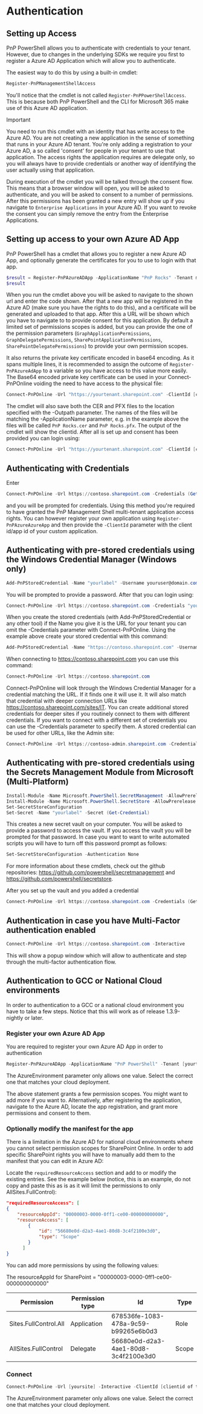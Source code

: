 # Authentication

## Setting up Access

PnP PowerShell allows you to authenticate with credentials to your tenant. However, due to changes in the underlying SDKs we require you first to register a Azure AD Application which will allow you to authenticate.

The easiest way to do this by using a built-in cmdlet:

```powershell
Register-PnPManagementShellAccess
```

You'll notice that the cmdlet is not called `Register-PnPPowerShellAccess`. This is because both PnP PowerShell and the CLI for Microsoft 365 make use of this Azure AD application. 

> [!Important]
> You need to run this cmdlet with an identity that has write access to the Azure AD.
> You are not creating a new application in the sense of something that runs in your Azure AD tenant. You're only adding a registration to your Azure AD, a so called 'consent' for people in your tenant to use that application. The access rights the application requires are delegate only, so you will always have to provide credentials or another way of identifying the user actually using that application.

During execution of the cmdlet you will be talked through the consent flow. This means that a browser window will open, you will be asked to authenticate, and you will be asked to consent to a number of permissions. After this permissions has been granted a new entry will show up if you navigate to `Enterprise Applications` in your Azure AD. If you want to revoke the consent you can simply remove the entry from the Enterprise Applications. 

## Setting up access to your own Azure AD App

PnP PowerShell has a cmdlet that allows you to register a new Azure AD App, and optionally generate the certificates for you to use to login with that app. 

```powershell
$result = Register-PnPAzureADApp -ApplicationName "PnP Rocks" -Tenant mytenant.onmicrosoft.com -OutPath c:\mycertificates -DeviceLogin
$result
```

When you run the cmdlet above you will be asked to navigate to the shown url and enter the code shown. After that a new app will be registered in the Azure AD (make sure you have the rights to do this), and a certificate will be generated and uploaded to that app. After this a URL will be shown which you have to navigate to to provide consent for this application. By default a limited set of permissions scopes is added, but you can provide the one of the permission parameters (`GraphApplicationPermissions`, `GraphDelegatePermissions`, `SharePointApplicationPermissions`, `SharePointDelegatePermissions`) to provide your own permission scopes.

It also returns the private key certificate encoded in base64 encoding. As it spans multiple lines, it is recommended to assign the outcome of `Register-PnPAzureAdApp` to a variable so you have access to this value more easily. The Base64 encoded private key certificate can be used in your Connect-PnPOnline voiding the need to have access to the physical file:

```powershell
Connect-PnPOnline -Url "https://yourtenant.sharepoint.com" -ClientId [clientid] -Tenant [yourtenant.onmicrosoft.com] -CertificateBase64Encoded [pfx base64 encoded]
```

The cmdlet will also save both the CER and PFX files to the location specified with the -Outpath parameter. The names of the files will be matching the -ApplicationName parameter, e.g. in the example above the files will be called `PnP Rocks.cer` and `PnP Rocks.pfx`. The output of the cmdlet will show the clientid. After all is set up and consent has been provided you can login using:

```powershell
Connect-PnPOnline -Url "https://yourtenant.sharepoint.com" -ClientId [clientid] -Tenant [yourtenant.onmicrosoft.com] -CertificatePath [certificate.pfx]
```

## Authenticating with Credentials

Enter

```powershell
Connect-PnPOnline -Url https://contoso.sharepoint.com -Credentials (Get-Credential)
```

and you will be prompted for credentials. Using this method you're required to have granted the PnP Management Shell multi-tenant application access rights. You can however register your own application using `Register-PnPAzureAzureApp` and then provide the `-ClientId` parameter with the client id/app id of your custom application.

## Authenticating with pre-stored credentials using the Windows Credential Manager (Windows only)

```powershell
Add-PnPStoredCredential -Name "yourlabel" -Username youruser@domain.com
```

You will be prompted to provide a password. After that you can login using:

```powershell
Connect-PnPOnline -Url https://contoso.sharepoint.com -Credentials "yourlabel"
```
When you create the stored credentials (with Add-PnPStoredCredential or any other tool) if the Name you give it is the URL for your tenant you can omit the -Credentials parameter with Connect-PnPOnline. Using the example above create your stored credential with this command:

```powershell
Add-PnPStoredCredential -Name "https://contoso.sharepoint.com" -Username youruser@contoso.com
```
When connecting to https://contoso.sharepoint.com you can use this command:
```powershell
Connect-PnPOnline -Url https://contoso.sharepoint.com 
```
Connect-PnPOnline will look through the Windows Credential Manager for a credential matching the URL. If it finds one it will use it. It will also match that credential with deeper connection URLs like https://contoso.sharepoint.com/sites/IT. You can create additional stored credentials for deeper sites if you routinely connect to them with different credentials. If you want to connect with a different set of credentials you can use the -Credentials parameter to specify them. A stored credential can be used for other URLs, like the Admin site:
```powershell
Connect-PnPOnline -Url https://contoso-admin.sharepoint.com -Credentials https://contoso.sharepoint.com 
```

## Authenticating with pre-stored credentials using the Secrets Management Module from Microsoft (Multi-Platform)

```powershell
Install-Module -Name Microsoft.PowerShell.SecretManagement -AllowPrerelease
Install-Module -Name Microsoft.PowerShell.SecretStore -AllowPrerelease
Set-SecretStoreConfiguration
Set-Secret -Name "yourlabel" -Secret (Get-Credential)
```

This creates a new secret vault on your computer. You will be asked to provide a password to access the vault. If you access the vault you will be prompted for that password. In case you want to want to write automated scripts you will have to turn off this password prompt as follows:

```powershell
Set-SecretStoreConfiguration -Authentication None
```

For more information about these cmdlets, check out the github repositories: https://github.com/powershell/secretmanagement and https://github.com/powershell/secretstore.

After you set up the vault and you added a credential

```powershell
Connect-PnPOnline -Url https://contoso.sharepoint.com -Credentials (Get-Secret -Name "yourlabel")
```

## Authentication in case you have Multi-Factor authentication enabled

```powershell
Connect-PnPOnline -Url https://contoso.sharepoint.com -Interactive
```

This will show a popup window which will allow to authenticate and step through the multi-factor authentication flow.

## Authentication to GCC or National Cloud environments

In order to authentication to a GCC or a national cloud environment you have to take a few steps. Notice that this will work as of release 1.3.9-nightly or later.

### Register your own Azure AD App
You are required to register your own Azure AD App in order to authentication

```powershell
Register-PnPAzureADApp -ApplicationName "PnP PowerShell" -Tenant [yourtenant].onmicrosoft.com -Interactive -AzureEnvironment [USGovernment|USGovernmentHigh|USGovernmentDoD|Germany|China] -SharePointDelegatePermissions AllSites.FullControl -SharePointApplicationPermissions Sites.FullControl.All -GraphApplicationPermissions Group.ReadWrite.All -GraphDelegatePermissions Group.ReadWrite.All
```

The AzureEnvironment parameter only allows one value. Select the correct one that matches your cloud deployment.

The above statement grants a few permission scopes. You might want to add more if you want to. Alternatively, after registering the application, navigate to the Azure AD, locate the app registration, and grant more permissions and consent to them.

### Optionally modify the manifest for the app
There is a limitation in the Azure AD for national cloud environments where you cannot select permission scopes for SharePoint Online. In order to add specific SharePoint rights you will have to manually add them to the manifest that you can edit in Azure AD:

Locate the `requiredResourceAccess` section and add to or modify the existing entries. See the example below (notice, this is an example, do not copy and paste this as is as it will limit the permissions to only AllSites.FullControl):

```json
"requiredResourceAccess": [
{
    "resourceAppId": "00000003-0000-0ff1-ce00-000000000000",
    "resourceAccess": [
		{
			"id": "56680e0d-d2a3-4ae1-80d8-3c4f2100e3d0",
			"type": "Scope"
		}
      ]
}
```

You can add more permissions by using the following values:

The resourceAppId for SharePoint = "00000003-0000-0ff1-ce00-000000000000" 

Permission | Permission type | Id | Type
| -------| ----------- | ------ | ----- |
| Sites.FullControl.All | Application | 678536fe-1083-478a-9c59-b99265e6b0d3 | Role |
| AllSites.FullControl | Delegate | 56680e0d-d2a3-4ae1-80d8-3c4f2100e3d0 | Scope |


### Connect
```powershell
Connect-PnPOnline -Url [yoursite] -Interactive -ClientId [clientid of the app] -Tenant [yourtenant].onmicrosoft.com -AzureEnvironment [USGovernment|USGovernmentHigh|USGovernmentDoD|Germany|China]
```
The AzureEnvironment parameter only allows one value. Select the correct one that matches your cloud deployment.
